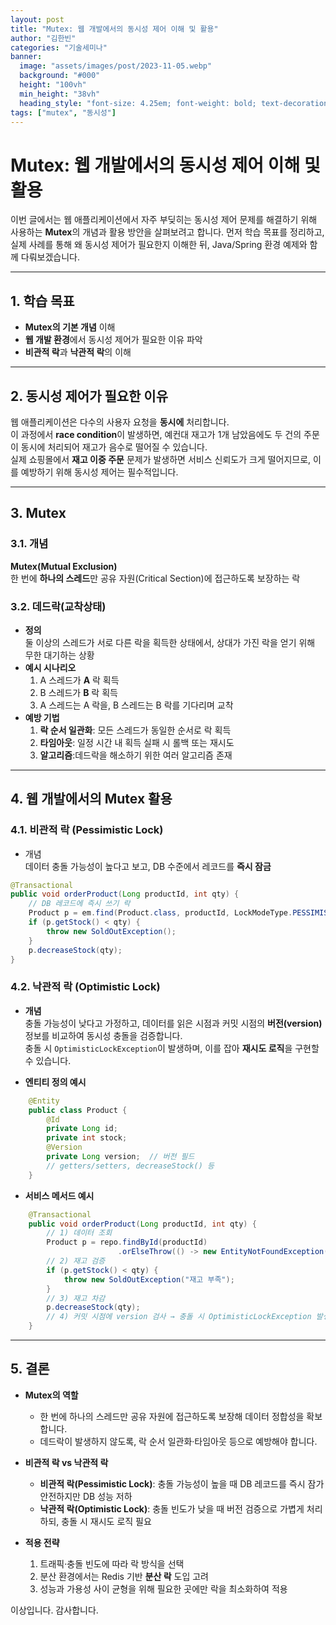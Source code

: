 ```yaml
---
layout: post  
title: "Mutex: 웹 개발에서의 동시성 제어 이해 및 활용"
author: "김한빈"
categories: "기술세미나"
banner:
  image: "assets/images/post/2023-11-05.webp"
  background: "#000"
  height: "100vh"
  min_height: "38vh"
  heading_style: "font-size: 4.25em; font-weight: bold; text-decoration: underline"
tags: ["mutex", "동시성"]
---
```


# Mutex: 웹 개발에서의 동시성 제어 이해 및 활용

이번 글에서는 웹 애플리케이션에서 자주 부딪히는 동시성 제어 문제를 해결하기 위해 사용하는 **Mutex**의 개념과 활용 방안을 살펴보려고 합니다. 먼저 학습 목표를 정리하고, 실제 사례를 통해 왜 동시성 제어가 필요한지 이해한 뒤, Java/Spring 환경 예제와 함께 다뤄보겠습니다.

---

## 1. 학습 목표

- **Mutex의 기본 개념** 이해  
- **웹 개발 환경**에서 동시성 제어가 필요한 이유 파악  
- **비관적 락**과 **낙관적 락**의 이해

---

## 2. 동시성 제어가 필요한 이유

웹 애플리케이션은 다수의 사용자 요청을 **동시에** 처리합니다.  
이 과정에서 **race condition**이 발생하면, 예컨대 재고가 1개 남았음에도 두 건의 주문이 동시에 처리되어 재고가 음수로 떨어질 수 있습니다.  
실제 쇼핑몰에서 **재고 이중 주문** 문제가 발생하면 서비스 신뢰도가 크게 떨어지므로, 이를 예방하기 위해 동시성 제어는 필수적입니다.

---

## 3. Mutex

### 3.1. 개념

**Mutex(Mutual Exclusion)**  
  한 번에 **하나의 스레드**만 공유 자원(Critical Section)에 접근하도록 보장하는 락  

### 3.2. 데드락(교착상태)

- **정의**  
  둘 이상의 스레드가 서로 다른 락을 획득한 상태에서, 상대가 가진 락을 얻기 위해 무한 대기하는 상황  
- **예시 시나리오**  
  1. A 스레드가 **A** 락 획득  
  2. B 스레드가 **B** 락 획득  
  3. A 스레드는 A 락을, B 스레드는 B 락를 기다리며 교착  
- **예방 기법**  
  1. **락 순서 일관화**: 모든 스레드가 동일한 순서로 락 획득  
  2. **타임아웃**: 일정 시간 내 획득 실패 시 롤백 또는 재시도  
  3. **알고리즘**:데드락을 해소하기 위한 여러 알고리즘 존재

---
## 4. 웹 개발에서의 Mutex 활용

### 4.1. 비관적 락 (Pessimistic Lock)
- 개념  
  데이터 충돌 가능성이 높다고 보고, DB 수준에서 레코드를 **즉시 잠금**
```java
@Transactional
public void orderProduct(Long productId, int qty) {
    // DB 레코드에 즉시 쓰기 락
    Product p = em.find(Product.class, productId, LockModeType.PESSIMISTIC_WRITE);
    if (p.getStock() < qty) {
        throw new SoldOutException();
    }
    p.decreaseStock(qty);
}
```
### 4.2. 낙관적 락 (Optimistic Lock)

- **개념**  
  충돌 가능성이 낮다고 가정하고, 데이터를 읽은 시점과 커밋 시점의 **버전(version)** 정보를 비교하여 동시성 충돌을 검증합니다.  
  충돌 시 `OptimisticLockException`이 발생하며, 이를 잡아 **재시도 로직**을 구현할 수 있습니다.

- **엔티티 정의 예시**  
```java
    @Entity  
    public class Product {  
        @Id  
        private Long id;  
        private int stock;  
        @Version  
        private Long version;  // 버전 필드  
        // getters/setters, decreaseStock() 등  
    }
```
- **서비스 메서드 예시**  
```java
    @Transactional  
    public void orderProduct(Long productId, int qty) {  
        // 1) 데이터 조회  
        Product p = repo.findById(productId)  
                        .orElseThrow(() -> new EntityNotFoundException("상품 없음"));  
        // 2) 재고 검증  
        if (p.getStock() < qty) {  
            throw new SoldOutException("재고 부족");  
        }  
        // 3) 재고 차감  
        p.decreaseStock(qty);  
        // 4) 커밋 시점에 version 검사 → 충돌 시 OptimisticLockException 발생  
    }
```
---
  
## 5. 결론

- **Mutex의 역할**  
  - 한 번에 하나의 스레드만 공유 자원에 접근하도록 보장해 데이터 정합성을 확보합니다.  
  - 데드락이 발생하지 않도록, 락 순서 일관화·타임아웃 등으로 예방해야 합니다.

- **비관적 락 vs 낙관적 락**  
  - **비관적 락(Pessimistic Lock)**: 충돌 가능성이 높을 때 DB 레코드를 즉시 잠가 안전하지만 DB 성능 저하  
  - **낙관적 락(Optimistic Lock)**: 충돌 빈도가 낮을 때 버전 검증으로 가볍게 처리하되, 충돌 시 재시도 로직 필요

- **적용 전략**  
  1. 트래픽·충돌 빈도에 따라 락 방식을 선택  
  2. 분산 환경에서는 Redis 기반 **분산 락** 도입 고려  
  3. 성능과 가용성 사이 균형을 위해 필요한 곳에만 락을 최소화하여 적용

이상입니다. 감사합니다.
